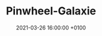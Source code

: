 ---
layout: post
title: Pinwheel-Galaxie
link: /public/media/gallery/2021-03-26-pinwheel-galaxy.jpg
description: "Dank der Ausrichtung der Galaxie sind die Spiralarme sehr gut zu sehen."
date: 2021-03-26 16:00:00 +0100
categories: Bild
---